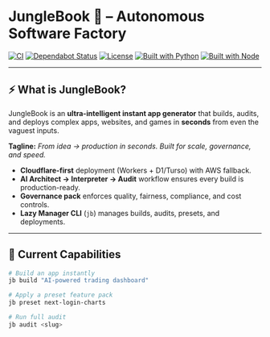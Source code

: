 # JungleBook 🐅 – Autonomous Software Factory
   
[![CI](https://github.com/lokany88/junglebook/actions/workflows/ci-audit.yml/badge.svg)](https://github.com/lokany88/junglebook/actions/workflows/ci-audit.yml)
[![Dependabot Status](https://img.shields.io/badge/dependabot-enabled-brightgreen?logo=dependabot)](https://github.com/lokany88/junglebook/network/updates)
[![License](https://img.shields.io/github/license/lokany88/junglebook)](LICENSE)
[![Built with Python](https://img.shields.io/badge/python-3.12-blue?logo=python)](https://www.python.org/)
[![Built with Node](https://img.shields.io/badge/node-20-green?logo=node.js)](https://nodejs.org/)

---

## ⚡ What is JungleBook?
JungleBook is an **ultra-intelligent instant app generator** that builds, audits, and deploys complex apps, websites, and games in **seconds** from even the vaguest inputs.  

**Tagline:** _From idea → production in seconds. Built for scale, governance, and speed._  

- **Cloudflare-first** deployment (Workers + D1/Turso) with AWS fallback.  
- **AI Architect → Interpreter → Audit** workflow ensures every build is production-ready.  
- **Governance pack** enforces quality, fairness, compliance, and cost controls.  
- **Lazy Manager CLI** (`jb`) manages builds, audits, presets, and deployments.  

---

## 🚀 Current Capabilities
```bash
# Build an app instantly
jb build "AI-powered trading dashboard"

# Apply a preset feature pack
jb preset next-login-charts

# Run full audit
jb audit <slug>

